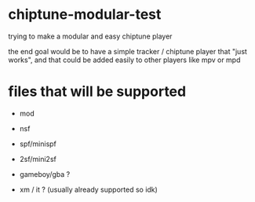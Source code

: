 # chiptune-modular-test
trying to make a modular and easy chiptune player

the end goal would be to have a simple tracker / chiptune player that "just works", and that could be added easily to other players like mpv or mpd


# files that will be supported
- mod
- nsf
- spf/minispf
- 2sf/mini2sf
- gameboy/gba ?

- xm / it ? (usually already supported so idk)
